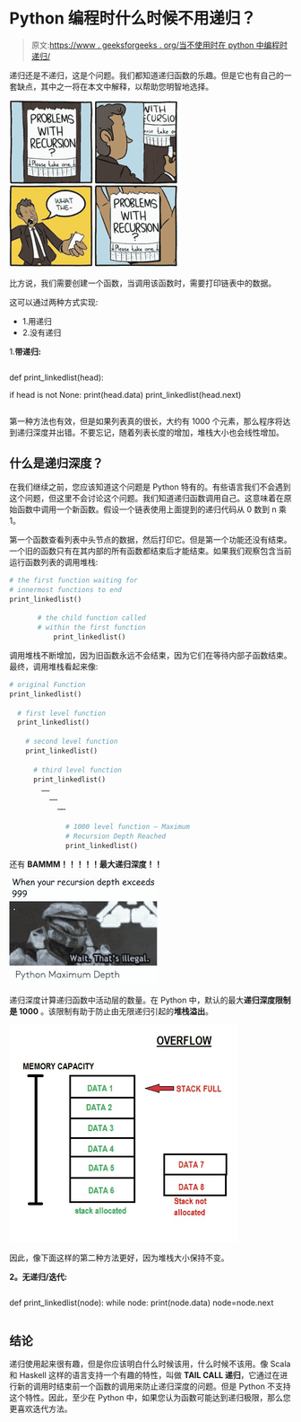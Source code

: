 # Python 编程时什么时候不用递归？

> 原文:[https://www . geeksforgeeks . org/当不使用时在 python 中编程时递归/](https://www.geeksforgeeks.org/when-not-to-use-recursion-while-programming-in-python/)

递归还是不递归，这是个问题。我们都知道递归函数的乐趣。但是它也有自己的一套缺点，其中之一将在本文中解释，以帮助您明智地选择。

![](img/a620c0b40bfce546a58c461f3b190915.png)

比方说，我们需要创建一个函数，当调用该函数时，需要打印链表中的数据。

这可以通过两种方式实现:

*   1.用递归
*   2.没有递归

1.**带递归:**

```py
```
def print_linkedlist(head):

   if head is not None:
       print(head.data)
       print_linkedlist(head.next)
```py
```

第一种方法也有效，但是如果列表真的很长，大约有 1000 个元素，那么程序将达到递归深度并出错。不要忘记，随着列表长度的增加，堆栈大小也会线性增加。

## **什么是递归深度？**

在我们继续之前，您应该知道这个问题是 Python 特有的。有些语言我们不会遇到这个问题，但这里不会讨论这个问题。我们知道递归函数调用自己。这意味着在原始函数中调用一个新函数。假设一个链表使用上面提到的递归代码从 0 数到 n 乘 1。

第一个函数查看列表中头节点的数据，然后打印它。但是第一个功能还没有结束。一个旧的函数只有在其内部的所有函数都结束后才能结束。如果我们观察包含当前运行函数列表的调用堆栈:

```py
# the first function waiting for
# innermost functions to end
print_linkedlist()

       # the child function called 
       # within the first function
           print_linkedlist()
```

调用堆栈不断增加，因为旧函数永远不会结束，因为它们在等待内部子函数结束。最终，调用堆栈看起来像:

```py
# original Function
print_linkedlist()

  # first level function
  print_linkedlist()

    # second level function
    print_linkedlist()

      # third level function
      print_linkedlist()
        ……
          ……
            ……

              # 1000 level function – Maximum 
              # Recursion Depth Reached
              print_linkedlist()
```

还有 **BAMMM！！！！！最大递归深度！！**

![](img/3740091e04cb40a95f842b0e85fb43c5.png)

递归深度计算递归函数中活动层的数量。在 Python 中，默认的最大**递归深度限制是 1000** 。该限制有助于防止由无限递归引起的**堆栈溢出**。

![](img/b2774a15c83dbe2f8b4c7440ffd6813c.png)

因此，像下面这样的第二种方法更好，因为堆栈大小保持不变。

**2。无递归/迭代:**

```py
```
def print_linkedlist(node):
   while node:
       print(node.data)
       node=node.next
```py
```

## **结论**

递归使用起来很有趣，但是你应该明白什么时候该用，什么时候不该用。像 Scala 和 Haskell 这样的语言支持一个有趣的特性，叫做 **TAIL CALL 递归**，它通过在进行新的调用时结束前一个函数的调用来防止递归深度的问题。但是 Python 不支持这个特性。因此，至少在 Python 中，如果您认为函数可能达到递归极限，那么您更喜欢迭代方法。